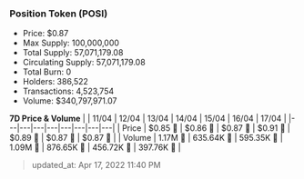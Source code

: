 
  ### Position Token (POSI)
  - Price: $0.87
  - Max Supply: 100,000,000
  - Total Supply: 57,071,179.08
  - Circulating Supply: 57,071,179.08
  - Total Burn: 0
  - Holders: 386,522
  - Transactions: 4,523,754
  - Volume: $340,797,971.07

  **7D Price & Volume**
  | | 11&#x2F;04 | 12&#x2F;04 | 13&#x2F;04 | 14&#x2F;04 | 15&#x2F;04 | 16&#x2F;04 | 17&#x2F;04 |
  |---|---|---|---|---|---|---|---|
  | Price | $0.85 🔻 | $0.86 🚀 | $0.87 🚀 | $0.91 🚀 | $0.89 🔻 | $0.87 🔻 | $0.87 🚀 |
  | Volume | 1.17M 🚀 | 635.64K 🔻 | 595.35K 🔻 | 1.09M 🚀 | 876.65K 🔻 | 456.72K 🔻 | 397.76K 🔻 |

  > updated_at: Apr 17, 2022 11:40 PM
